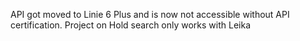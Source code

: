 API got moved to Linie 6 Plus and is now not accessible without API certification. Project on Hold search only works with Leika
